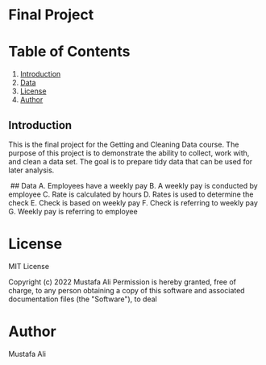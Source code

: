 # Final Project 

# Table of Contents
1. [Introduction](#introduction)
2. [Data](#data)
3. [License](#license)
4. [Author](#author)


## Introduction

This is the final project for the Getting and Cleaning Data course. The purpose of this project is to demonstrate the ability to collect, work with, and clean a data set. The goal is to prepare tidy data that can be used for later analysis.

<img src="" />
## Data
A. Employees have a weekly pay 
B. A weekly pay is conducted by employee 
C. Rate is calculated by hours
D. Rates is used to determine the check 
E. Check is based on weekly pay 
F. Check is referring to weekly pay 
G. Weekly pay is referring to employee

# License
MIT License

Copyright (c) 2022 Mustafa Ali
Permission is hereby granted, free of charge, to any person obtaining a copy 
of this software and associated documentation files (the "Software"), to deal

# Author
Mustafa Ali
